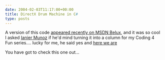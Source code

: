 ```yaml
---
date: 2004-02-03T11:17:00+00:00
title: DirectX Drum Machine in C#
type: posts
---
```

A version of this code [appeared recently on MSDN Belux](http://www.vsdotnet.be/blogs/tommer/PermaLink,guid,1db61484-53ca-47cf-98b9-83a7417100a4.aspx), and it was so cool I asked [Ianier Munoz](http://www.chronotron.com/) if he'd mind turning it into a column for my Coding 4 Fun series.... lucky for me, he said yes and [here we are](http://msdn.microsoft.com/vbasic/using/columns/code4fun/default.aspx?pull=/library/en-us/dncodefun/html/code4fun02032004.asp)

You have got to check this one out...
